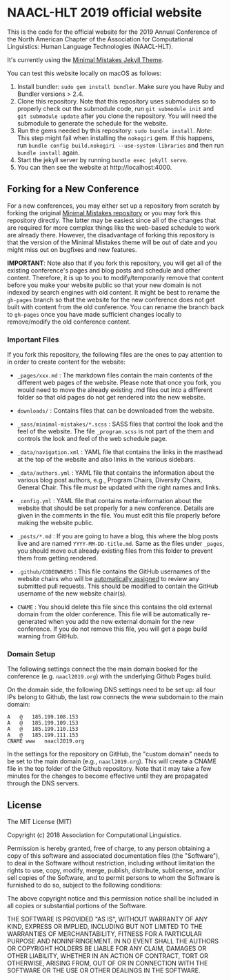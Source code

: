 # NAACL-HLT 2019 official website

This is the code for the official website for the 2019 Annual Conference of the North American Chapter of the Association for Computational Linguistics: Human Language Technologies (NAACL-HLT).

It's currently using the [Minimal Mistakes Jekyll Theme](https://mmistakes.github.io/minimal-mistakes/).

You can test this website locally on macOS as follows:

1. Install bundler: `sudo gem install bundler`. Make sure you have Ruby and Bundler versions > 2.4.
2. Clone this repository. Note that this repository uses submodules so to properly check out the submodule code, run `git submodule init` and `git submodule update` after you clone the repository. You will need the submodule to generate the schedule for the website.
3. Run the gems needed by this repository: `sudo bundle install`. 
   *Note*: This step might fail when installing the `nokogiri` gem. If this happens, run `bundle config build.nokogiri --use-system-libraries` and then run `bundle install` again.
4. Start the jekyll server by running `bundle exec jekyll serve`.
5. You can then see the website at http://localhost:4000.


## Forking for a New Conference

For a new conferences, you may either set up a repository from scratch by forking the original [Minimal Mistakes repository](https://mmistakes.github.io/minimal-mistakes/) or you may fork this repository directly. The latter may be easiest since all of the changes that are required for more complex things like the web-based schedule to work are already there. However, the disadvantage of forking this repository is that the version of the Minimal Mistakes theme will be out of date and you might miss out on bugfixes and new features. 

**IMPORTANT**: Note also that if you fork this repository, you will get all of the existing conference's pages and blog posts and schedule and other content. Therefore, it is up to you to modify/temporarily remove that content before you make your website public so that your new domain is not indexed by search engines with old content. It might be best to rename the `gh-pages` branch so that the website for the new conference does not get built with content from the old conference. You can rename the branch back to `gh-pages` once you have made sufficient changes locally to remove/modify the old conference content.

### Important Files

If you fork this repository, the following files are the ones to pay attention to in order to create content for the website:

- `_pages/xxx.md` : The markdown files contain the main contents of the different web pages of the website. Please note that
  once you fork, you would need to move the already existing .md files out into a different folder so that old pages do not
  get rendered into the new website.

- `downloads/` : Contains files that can be downloaded from the website.

- `_sass/minimal-mistakes/*.scss` : SASS files that control the look and the feel of the website. The file `_program.scss` is not part of the them and controls the look and feel of the web schedule page.

- `_data/navigation.xml` : YAML file that contains the links in the masthead at the top of the website and also links in the various sidebars. 

- `_data/authors.yml` : YAML file that contains the information about the various blog post authors, e.g., Program Chairs, Diversity Chairs, General Chair. This file _must_ be updated with the right names and links.

- `_config.yml` : YAML file that contains meta-information about the website that should be set properly for a new conference. Details are given in the comments in the file. You must edit this file properly before making the website public.

- `_posts/*.md` : If you are going to have a blog, this where the blog posts live and are named `YYYY-MM-DD-title.md`. Same as the
  files under `_pages`, you should move out already existing files from this folder to prevent them from getting rendered.

- `.github/CODEOWNERS` : This file contains the GitHub usernames of the website chairs who will be [automatically assigned](https://help.github.com/en/articles/about-code-owners) to review any submitted pull requests. This should be modified to contain the GitHub username of the new website chair(s). 

- `CNAME` : You should delete this file since this contains the old external domain from the older conference. This file will be
  automatically re-generated when you add the new external domain for the new conference. If you do not remove this file, you will
  get a page build warning from GitHub.

### Domain Setup

The following settings connect the the main domain booked for the conference (e.g. `naacl2019.org`) with the underlying Github Pages build. 

On the domain side, the following DNS settings need to be set up: all four IPs belong to Github, the last row connects the www subdomain to the main domain:

```
A   @   185.199.108.153 
A   @   185.199.109.153 
A   @   185.199.110.153 
A   @   185.199.111.153 
CNAME www   naacl2019.org
```

In the settings for the repository on GitHub, the "custom domain" needs to be set to the main domain (e.g., `naacl2019.org`). This will create a CNAME file in the top folder of the Github repository. Note that it may take a few minutes for the changes to become effective until they are propagated through the DNS servers.

## License

The MIT License (MIT)

Copyright (c) 2018 Association for Computational Linguistics.

Permission is hereby granted, free of charge, to any person obtaining a copy
of this software and associated documentation files (the "Software"), to deal
in the Software without restriction, including without limitation the rights
to use, copy, modify, merge, publish, distribute, sublicense, and/or sell
copies of the Software, and to permit persons to whom the Software is
furnished to do so, subject to the following conditions:

The above copyright notice and this permission notice shall be included in all
copies or substantial portions of the Software.

THE SOFTWARE IS PROVIDED "AS IS", WITHOUT WARRANTY OF ANY KIND, EXPRESS OR
IMPLIED, INCLUDING BUT NOT LIMITED TO THE WARRANTIES OF MERCHANTABILITY,
FITNESS FOR A PARTICULAR PURPOSE AND NONINFRINGEMENT. IN NO EVENT SHALL THE
AUTHORS OR COPYRIGHT HOLDERS BE LIABLE FOR ANY CLAIM, DAMAGES OR OTHER
LIABILITY, WHETHER IN AN ACTION OF CONTRACT, TORT OR OTHERWISE, ARISING FROM,
OUT OF OR IN CONNECTION WITH THE SOFTWARE OR THE USE OR OTHER DEALINGS IN THE
SOFTWARE.
